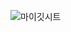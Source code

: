 ![마이깃시트](https://user-images.githubusercontent.com/88869180/205432009-7e0ba39b-2a17-4f8c-9da9-22ef9c6bd466.png)
